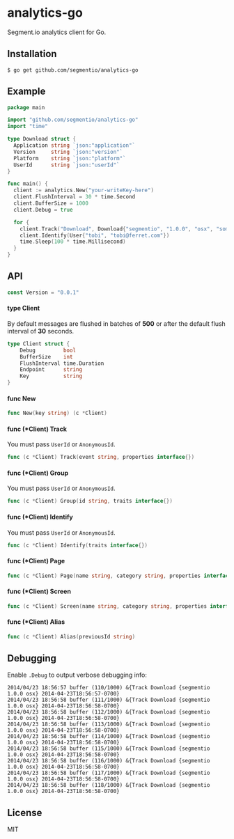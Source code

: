 # analytics-go

  Segment.io analytics client for Go.

## Installation

    $ go get github.com/segmentio/analytics-go

## Example

```go
package main

import "github.com/segmentio/analytics-go"
import "time"

type Download struct {
  Application string `json:"application"`
  Version     string `json:"version"`
  Platform    string `json:"platform"`
  UserId      string `json:"userId"`
}

func main() {
  client := analytics.New("your-writeKey-here")
  client.FlushInterval = 30 * time.Second
  client.BufferSize = 1000
  client.Debug = true

  for {
    client.Track("Download", Download{"segmentio", "1.0.0", "osx", "some-id"})
    client.Identify(User{"tobi", "tobi@ferret.com"})
    time.Sleep(100 * time.Millisecond)
  }
}
```

## API

```go
const Version = "0.0.1"
```

#### type Client

 By default messages are flushed in batches of __500__ or after
 the default flush interval of __30__ seconds.

```go
type Client struct {
	Debug         bool
	BufferSize    int
	FlushInterval time.Duration
	Endpoint      string
	Key           string
}
```

#### func  New

```go
func New(key string) (c *Client)
```

#### func (*Client) Track

 You must pass `UserId` or `AnonymousId`.

```go
func (c *Client) Track(event string, properties interface{})
```

#### func (*Client) Group

You must pass `UserId` or `AnonymousId`.

```go
func (c *Client) Group(id string, traits interface{})
```

#### func (*Client) Identify

You must pass `UserId` or `AnonymousId`.

```go
func (c *Client) Identify(traits interface{})
```

#### func (*Client) Page

```go
func (c *Client) Page(name string, category string, properties interface{})
```

#### func (*Client) Screen

```go
func (c *Client) Screen(name string, category string, properties interface{})
```

#### func (*Client) Alias

```go
func (c *Client) Alias(previousId string)
```

## Debugging

 Enable `.Debug` to output verbose debugging info:

```
2014/04/23 18:56:57 buffer (110/1000) &{Track Download {segmentio 1.0.0 osx} 2014-04-23T18:56:57-0700}
2014/04/23 18:56:58 buffer (111/1000) &{Track Download {segmentio 1.0.0 osx} 2014-04-23T18:56:58-0700}
2014/04/23 18:56:58 buffer (112/1000) &{Track Download {segmentio 1.0.0 osx} 2014-04-23T18:56:58-0700}
2014/04/23 18:56:58 buffer (113/1000) &{Track Download {segmentio 1.0.0 osx} 2014-04-23T18:56:58-0700}
2014/04/23 18:56:58 buffer (114/1000) &{Track Download {segmentio 1.0.0 osx} 2014-04-23T18:56:58-0700}
2014/04/23 18:56:58 buffer (115/1000) &{Track Download {segmentio 1.0.0 osx} 2014-04-23T18:56:58-0700}
2014/04/23 18:56:58 buffer (116/1000) &{Track Download {segmentio 1.0.0 osx} 2014-04-23T18:56:58-0700}
2014/04/23 18:56:58 buffer (117/1000) &{Track Download {segmentio 1.0.0 osx} 2014-04-23T18:56:58-0700}
2014/04/23 18:56:58 buffer (118/1000) &{Track Download {segmentio 1.0.0 osx} 2014-04-23T18:56:58-0700}
```

## License

 MIT
